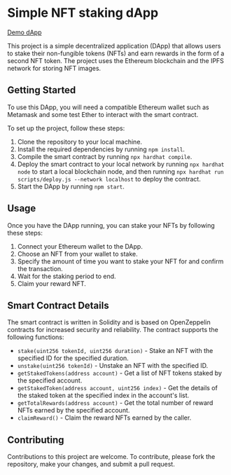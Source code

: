# Simple NFT staking dApp

[Demo dApp](https://simple-nft-staking-dapp.vercel.app/)

This project is a simple decentralized application (DApp) that allows users to stake their non-fungible tokens (NFTs) and earn rewards in the form of a second NFT token. The project uses the Ethereum blockchain and the IPFS network for storing NFT images.

## Getting Started

To use this DApp, you will need a compatible Ethereum wallet such as Metamask and some test Ether to interact with the smart contract.

To set up the project, follow these steps:

1. Clone the repository to your local machine.
2. Install the required dependencies by running `npm install`.
3. Compile the smart contract by running `npx hardhat compile`.
4. Deploy the smart contract to your local network by running `npx hardhat node` to start a local blockchain node, and then running `npx hardhat run scripts/deploy.js --network localhost` to deploy the contract.
5. Start the DApp by running `npm start`.

## Usage

Once you have the DApp running, you can stake your NFTs by following these steps:

1. Connect your Ethereum wallet to the DApp.
2. Choose an NFT from your wallet to stake.
3. Specify the amount of time you want to stake your NFT for and confirm the transaction.
4. Wait for the staking period to end.
5. Claim your reward NFT.

## Smart Contract Details

The smart contract is written in Solidity and is based on OpenZeppelin contracts for increased security and reliability. The contract supports the following functions:

* `stake(uint256 tokenId, uint256 duration)` - Stake an NFT with the specified ID for the specified duration.
* `unstake(uint256 tokenId)` - Unstake an NFT with the specified ID.
* `getStakedTokens(address account)` - Get a list of NFT tokens staked by the specified account.
* `getStakedToken(address account, uint256 index)` - Get the details of the staked token at the specified index in the account's list.
* `getTotalRewards(address account)` - Get the total number of reward NFTs earned by the specified account.
* `claimReward()` - Claim the reward NFTs earned by the caller.

## Contributing

Contributions to this project are welcome. To contribute, please fork the repository, make your changes, and submit a pull request.
